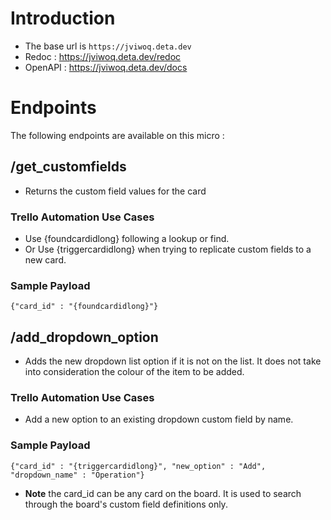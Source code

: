 # Introduction

- The base url is `https://jviwoq.deta.dev`
- Redoc : https://jviwoq.deta.dev/redoc
- OpenAPI : https://jviwoq.deta.dev/docs

# Endpoints

The following endpoints are available on this micro :

## /get_customfields

- Returns the custom field values for the card


### Trello Automation Use Cases

- Use {foundcardidlong} following a lookup or find.
- Or Use {triggercardidlong} when trying to replicate custom fields to a new card.

### Sample Payload

`{"card_id" : "{foundcardidlong}"}`

## /add_dropdown_option

- Adds the new dropdown list option if it is not on the list. It does not take into consideration the colour of the item to be added.

### Trello Automation Use Cases

- Add a new option to an existing dropdown custom field by name.

### Sample Payload

`{"card_id" : "{triggercardidlong}", "new_option" : "Add", "dropdown_name" : "Operation"}`

- **Note** the card_id can be any card on the board. It is used to search through the board's custom field definitions only.
